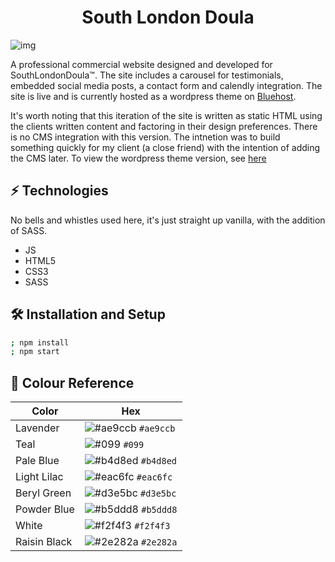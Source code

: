 <h1 align='center'>South London Doula</h1>

![img](https://i.imgur.com/djqsPNR.jpg)

A professional commercial website designed and developed for SouthLondonDoula™. The site includes a carousel for testimonials, embedded social media posts, a contact form and calendly integration. The site is live and is currently hosted as a wordpress theme on [Bluehost](https://www.bluehost.com/).

It's worth noting that this iteration of the site is written as static HTML using the clients written content and factoring in their design preferences. There is no CMS integration with this version. The intnetion was to build something quickly for my client (a close friend) with the intention of adding the CMS later. To view the wordpress theme version, see [here]()

## ⚡️ Technologies
No bells and whistles used here, it's just straight up vanilla, with the addition of SASS. 

- JS
- HTML5
- CSS3
- SASS


## 🛠 Installation and Setup

```bash
; npm install
; npm start
```

## 🎨 Colour Reference

| Color          | Hex                                                                |
| -------------- | ------------------------------------------------------------------ |
| Lavender       | ![#ae9ccb](https://via.placeholder.com/10/ae9ccb?text=+) `#ae9ccb` |
| Teal           | ![#099](https://via.placeholder.com/10/099?text=+) `#099` |
| Pale Blue      | ![#b4d8ed](https://via.placeholder.com/10/b4d8ed?text=+) `#b4d8ed` |
| Light Lilac    | ![#eac6fc](https://via.placeholder.com/10/eac6fc?text=+) `#eac6fc` |
| Beryl Green    | ![#d3e5bc](https://via.placeholder.com/10/d3e5bc?text=+) `#d3e5bc` |
| Powder Blue    | ![#b5ddd8](https://via.placeholder.com/10/b5ddd8?text=+) `#b5ddd8` |
| White          | ![#f2f4f3](https://via.placeholder.com/10/f2f4f3?text=+) `#f2f4f3` |
| Raisin Black   | ![#2e282a](https://via.placeholder.com/10/2e282a?text=+) `#2e282a` |
